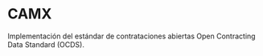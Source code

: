 # CAMX

Implementación del estándar de contrataciones abiertas Open Contracting Data Standard (OCDS).
